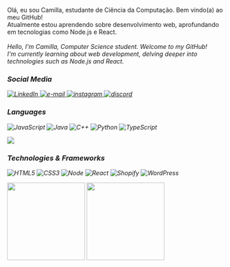 
<p>Olá, eu sou Camilla, estudante de Ciência da Computação. Bem vindo(a) ao meu GitHub!<br>Atualmente estou aprendendo sobre desenvolvimento web, aprofundando em tecnologias como Node.js e React.<br><br>
    <i>Hello, I'm Camilla, Computer Science student. Welcome to my GitHub!<br>I'm currently learning about web development, delving deeper into technologies such as Node.js and React.<i><br>
    <h3>Social Media</h3>
    <a href="https://www.linkedin.com/in/camillamendess/">
        <img src="https://img.shields.io/badge/LinkedIn-312E38?style=flat-square&logo=linkedin" alt="LinkedIn">
    </a>
    <a href="mailto:milla_mendes83@hotmail.com">
        <img src="https://img.shields.io/badge/Email-312E38?style=flat-square&logo=gmail&logoColor=white" alt="e-mail">
    </a>
    <a href="https://www.instagram.com/camillamendz/">
        <img src="https://img.shields.io/badge/Instagram-312E38?style=flat-square&logo=instagram" alt="instagram">
    </a>
        <a href="https://discord.com/channels/@camillamendes">
            <img src="https://img.shields.io/badge/Discord-312E38?style=flat-square&logo=discord" alt="discord">
    </a>
</p>

### Languages

![JavaScript](https://img.shields.io/badge/javascript-312E38?style=for-the-badge&logo=javascript)
![Java](https://img.shields.io/badge/java-312E38?style=for-the-badge&logo=openjdk)
![C++](https://img.shields.io/badge/C++-312E38?style=for-the-badge&logo=c%2B%2B)
![Python](https://img.shields.io/badge/python-312E38?style=for-the-badge&logo=python)
![TypeScript](https://img.shields.io/badge/typescript-312E38?style=for-the-badge&logo=typescript)

<img src="https://github-readme-stats.vercel.app/api/top-langs/?username=camillamendess&layout=compact&theme=tokyonight"/>

### Technologies & Frameworks

![HTML5](https://img.shields.io/badge/html5-312E38?style=for-the-badge&logo=html5)
![CSS3](https://img.shields.io/badge/css3-312E38?style=for-the-badge&logo=css3)
![Node](https://img.shields.io/badge/node.js-312E38?style=for-the-badge&logo=node.js)
![React](https://img.shields.io/badge/react-312E38?style=for-the-badge&logo=react)
![Shopify](https://img.shields.io/badge/shopify-312E38?style=for-the-badge&logo=shopify)
![WordPress](https://img.shields.io/badge/wordpress-312E38?style=for-the-badge&logo=wordpress)

<img src="http://github-profile-summary-cards.vercel.app/api/cards/most-commit-language?username=camillamendess&layout=donut&theme=tokyonight" height="180em"/>
<img src="http://github-profile-summary-cards.vercel.app/api/cards/repos-per-language?username=camillamendess&layout=donut&theme=tokyonight" height="180em"/>









